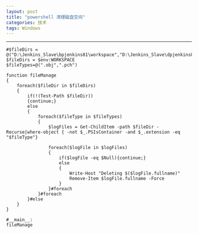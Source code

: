 ```yaml
---
layout: post
title: "powershell 清理磁盘空间"
categories: 技术
tags: Windows
---
```



---

	#$fileDirs = @("D:\Jenkins_Slave\bpjenkins81\workspace","D:\Jenkins_Slave\dpjenkins81\workspace")
	$fileDirs = $env:WORKSPACE
	$fileTypes=@(".obj",".pch")

	function fileManage
	{	
		foreach($fileDir in $fileDirs)
		{	
			if(!(Test-Path $fileDir)) 
			{continue;}
			else
			{
				foreach($fileType in $fileTypes)
				{
					$logFiles = Get-ChildItem -path $fileDir -Recurse|where-object { -not $_.PSIsContainer -and $_.extension -eq "$fileType"}
					
					foreach($logFile in $logFiles)
					{
						if($logFile -eq $Null){continue;}					
						else
						{
							Write-Host "Deleting $($logFile.fullname)"
							Remove-Item $logFile.fullname -Force
						}
					}#foreach
				}#foreach		
			}#else
		}
	}

	#__main__:
	fileManage
